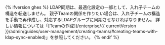 {% ifversion ghes %}
LDAP同期は、最適化設定の一部として、入れ子チームの構造を転送しません。 親子Teamの関係を作りたい場合は、入れ子チームの構造を手動で再作成し、対応するLDAPグループに同期させなければなりません。 詳しい情報については「[Teamの作成](/enterprise/{{ currentVersion }}/admin/guides/user-management/creating-teams/#creating-teams-with-ldap-sync-enabled)」を参照してください。
{% endif %}

